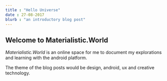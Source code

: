 ```yaml
---
title : "Hello Universe"
date : 27-08-2017
blurb : "an introductory blog post"
---
```

## Welcome to Materialistic.World

*Materialistic.World* is an online space for me to document my explorations and learning with the android platform.

The theme of the blog posts would be design, android, ux and creative technology.
